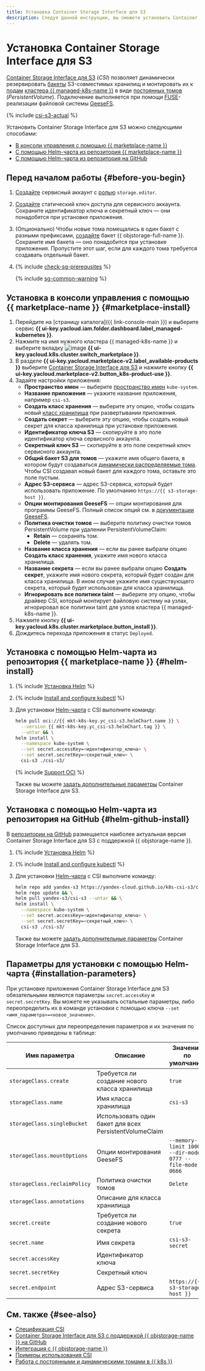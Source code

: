 ```yaml
---
title: Установка Container Storage Interface для S3
description: Следуя данной инструкции, вы сможете установить Container Storage Interface для S3.
---
```


# Установка Container Storage Interface для S3


[Container Storage Interface для S3](/marketplace/products/yc/csi-s3) (_CSI_) позволяет динамически резервировать [бакеты](../../../storage/concepts/bucket.md) S3-совместимых хранилищ и монтировать их к [подам](../../concepts/index.md#pod) [кластера {{ managed-k8s-name }}](../../concepts/index.md#kubernetes-cluster) в виде [постоянных томов](../../concepts/volume.md#persistent-volume) (_PersistentVolume_). Подключение выполняется при помощи [FUSE](https://ru.wikipedia.org/wiki/FUSE_(модуль_ядра))-реализации файловой системы [GeeseFS](https://github.com/yandex-cloud/geesefs).

{% include [csi-s3-actual](../../../_includes/managed-kubernetes/csi-s3-actual.md) %}

Установить Container Storage Interface для S3 можно следующими способами:
* [В консоли управления с помощью {{ marketplace-name }}](#marketplace-install)
* [C помощью Helm-чарта из репозитория {{ marketplace-name }}](#helm-install)
* [С помощью Helm-чарта из репозитория на GitHub](#helm-github-install)

## Перед началом работы {#before-you-begin}

1. [Создайте](../../../iam/operations/sa/create.md) сервисный аккаунт с [ролью](../../../storage/security/index.md#storage-editor) `storage.editor`.
1. [Создайте](../../../iam/operations/sa/create-access-key.md) статический ключ доступа для сервисного аккаунта. Сохраните идентификатор ключа и секретный ключ — они понадобятся при установке приложения.
1. (Опционально) Чтобы новые тома помещались в один бакет с разными префиксами, [создайте](../../../storage/operations/buckets/create.md) бакет {{ objstorage-full-name }}. Сохраните имя бакета — оно понадобится при установке приложения. Пропустите этот шаг, если для каждого тома требуется создавать отдельный бакет.

1. {% include [check-sg-prerequsites](../../../_includes/managed-kubernetes/security-groups/check-sg-prerequsites-lvl3.md) %}

    {% include [sg-common-warning](../../../_includes/managed-kubernetes/security-groups/sg-common-warning.md) %}

## Установка в консоли управления с помощью {{ marketplace-name }} {#marketplace-install}

1. Перейдите на [страницу каталога]({{ link-console-main }}) и выберите сервис **{{ ui-key.yacloud.iam.folder.dashboard.label_managed-kubernetes }}**.
1. Нажмите на имя нужного кластера {{ managed-k8s-name }} и выберите вкладку ![image](../../../_assets/console-icons/shopping-cart.svg) **{{ ui-key.yacloud.k8s.cluster.switch_marketplace }}**.
1. В разделе **{{ ui-key.yacloud.marketplace-v2.label_available-products }}** выберите [Container Storage Interface для S3](/marketplace/products/yc/csi-s3) и нажмите кнопку **{{ ui-key.yacloud.marketplace-v2.button_k8s-product-use }}**.
1. Задайте настройки приложения:
   * **Пространство имен** — выберите [пространство имен](../../concepts/index.md#namespace) `kube-system`.
   * **Название приложения** — укажите название приложения, например `csi-s3`.
   * **Создать класс хранения** — выберите эту опцию, чтобы создать новый [класс хранилища](../volumes/manage-storage-class.md) при развертывании приложения.
   * **Создать секрет** — выберите эту опцию, чтобы создать новый секрет для класса хранилища при установке приложения.
   * **Идентификатор ключа S3** — скопируйте в это поле идентификатор ключа сервисного аккаунта.
   * **Секретный ключ S3** — скопируйте в это поле секретный ключ сервисного аккаунта.
   * **Общий бакет S3 для томов** — укажите имя общего бакета, в котором будут создаваться [динамически распределяемые тома](../../concepts/volume.md#dynamic-provisioning). Чтобы CSI создавал новый бакет для каждого тома, оставьте это поле пустым.
   * **Адрес S3-сервиса** — адрес S3-сервиса, который будет использовать приложение. По умолчанию `https://{{ s3-storage-host }}`.
   * **Опции монтирования GeeseFS** — опции монтирования для программы GeeseFS. Полный список опций см. в [документации GeeseFS](https://github.com/yandex-cloud/geesefs).
   * **Политика очистки томов** — выберите политику очистки томов PersistentVolume при удалении PersistentVolumeClaim:
     * **Retain** — сохранять том.
     * **Delete** — удалять том.
   * **Название класса хранения** — если вы ранее выбрали опцию **Создать класс хранения**, укажите имя нового класса хранилища.
   * **Название секрета** — если вы ранее выбрали опцию **Создать секрет**, укажите имя нового секрета, который будет создан для класса хранилища. В ином случае укажите имя существующего секрета, который будет использован для класса хранилища.
   * **Игнорировать все политики taint** — выберите эту опцию, чтобы драйвер CSI, который монтирует файловую систему на узлах, игнорировал все политики taint для узлов кластера {{ managed-k8s-name }}.
1. Нажмите кнопку **{{ ui-key.yacloud.k8s.cluster.marketplace.button_install }}**.
1. Дождитесь перехода приложения в статус `Deployed`.

## Установка с помощью Helm-чарта из репозитория {{ marketplace-name }} {#helm-install}

1. {% include [Установка Helm](../../../_includes/managed-kubernetes/helm-install.md) %}
1. {% include [Install and configure kubectl](../../../_includes/managed-kubernetes/kubectl-install.md) %}
1. Для установки [Helm-чарта](https://helm.sh/docs/topics/charts/) с CSI выполните команду:

   ```bash
   helm pull oci://{{ mkt-k8s-key.yc_csi-s3.helmChart.name }} \
     --version {{ mkt-k8s-key.yc_csi-s3.helmChart.tag }} \
     --untar && \
   helm install \
     --namespace kube-system \
     --set secret.accessKey=<идентификатор_ключа> \
     --set secret.secretKey=<секретный_ключ> \
     csi-s3 ./csi-s3/
   ```

   {% include [Support OCI](../../../_includes/managed-kubernetes/note-helm-experimental-oci.md) %}

   Также вы можете [задать дополнительные параметры](#installation-parameters) Container Storage Interface для S3.

## Установка с помощью Helm-чарта из репозитория на GitHub {#helm-github-install}

В [репозитории на GitHub](https://github.com/yandex-cloud/k8s-csi-s3) размещается наиболее актуальная версия Container Storage Interface для S3 с поддержкой {{ objstorage-name }}.

1. {% include [Установка Helm](../../../_includes/managed-kubernetes/helm-install.md) %}
1. {% include [Install and configure kubectl](../../../_includes/managed-kubernetes/kubectl-install.md) %}
1. Для установки [Helm-чарта](https://helm.sh/docs/topics/charts/) с CSI выполните команду:

    ```bash
    helm repo add yandex-s3 https://yandex-cloud.github.io/k8s-csi-s3/charts && \
    helm repo update && \
    helm pull yandex-s3/csi-s3 --untar && \
    helm install \
      --namespace kube-system \
      --set secret.accessKey=<идентификатор_ключа> \
      --set secret.secretKey=<секретный_ключ> \
      csi-s3 ./csi-s3/
    ```

    Также вы можете [задать дополнительные параметры](#installation-parameters) Container Storage Interface для S3.

## Параметры для установки с помощью Helm-чарта {#installation-parameters}

При установке приложения Container Storage Interface для S3 обязательными являются параметры `secret.accessKey` и `secret.secretKey`. Вы можете не указывать остальные параметры, либо переопределить их в команде установки с помощью ключа `--set <имя_параметра>=<новое_значение>`.

Список доступных для переопределения параметров и их значения по умолчанию приведены в таблице:

Имя параметра | Описание | Значение по умолчанию
--- | --- | ---
`storageClass.create` | Требуется ли создание нового класса хранилища | `true`
`storageClass.name` | Имя класса хранилища | `csi-s3`
`storageClass.singleBucket` | Использовать один бакет для всех PersistentVolumeClaim |
`storageClass.mountOptions` | Опции монтирования GeeseFS | `--memory-limit 1000 --dir-mode 0777 --file-mode 0666`
`storageClass.reclaimPolicy` | Политика очистки томов | `Delete`
`storageClass.annotations` | Описание для класса хранилища |
`secret.create` | Требуется ли создание нового секрета | `true`
`secret.name` | Имя секрета | `csi-s3-secret`
`secret.accessKey` | Идентификатор ключа |
`secret.secretKey` | Секретный ключ |
`secret.endpoint` | Адрес S3-сервиса | `https://{{ s3-storage-host }}`

## См. также {#see-also}

* [Спецификация CSI](https://github.com/container-storage-interface/spec/blob/master/spec.md)
* [Container Storage Interface для S3 с поддержкой {{ objstorage-name }} на GitHub](https://github.com/yandex-cloud/k8s-csi-s3)
* [Интеграция с {{ objstorage-name }}](../volumes/s3-csi-integration.md)
* [Примеры использования CSI](../volumes/s3-csi-integration.md#examples)
* [Работа с постоянными и динамическими томами в {{ k8s }}](../../concepts/volume.md)
